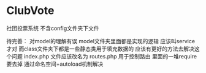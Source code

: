 # ClubVote
社团投票系统
不含config文件夹下文件

待完善：
对model的理解有误 model文件夹里面都是实现的逻辑 应该叫service才对
而class文件夹下都是一些静态类用于填充数据的 应该有更好的方法去解决这个问题
index.php 文件应该改名为 routes.php 用于控制路由
里面的一堆require要去掉 通过命名空间+autoload机制解决
